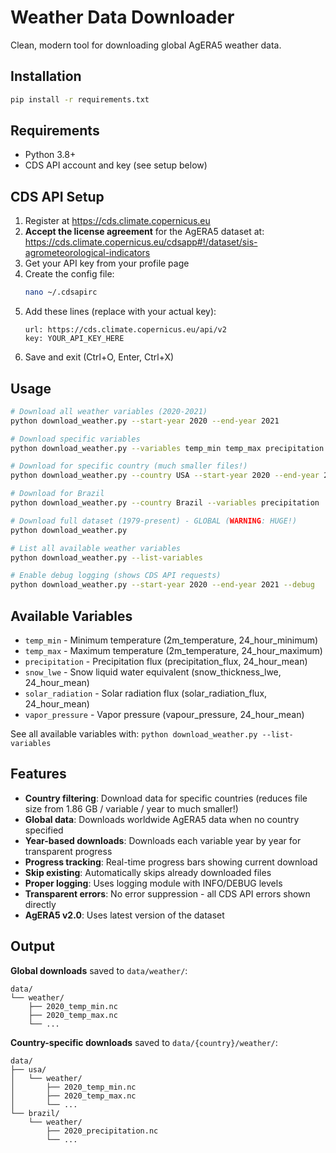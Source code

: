 # Weather Data Downloader

Clean, modern tool for downloading global AgERA5 weather data.

## Installation

```bash
pip install -r requirements.txt
```

## Requirements

- Python 3.8+
- CDS API account and key (see setup below)

## CDS API Setup

1. Register at https://cds.climate.copernicus.eu
2. **Accept the license agreement** for the AgERA5 dataset at: https://cds.climate.copernicus.eu/cdsapp#!/dataset/sis-agrometeorological-indicators
3. Get your API key from your profile page
4. Create the config file:
   ```bash
   nano ~/.cdsapirc
   ```
5. Add these lines (replace with your actual key):
   ```
   url: https://cds.climate.copernicus.eu/api/v2
   key: YOUR_API_KEY_HERE
   ```
6. Save and exit (Ctrl+O, Enter, Ctrl+X)


## Usage

```bash
# Download all weather variables (2020-2021)  
python download_weather.py --start-year 2020 --end-year 2021

# Download specific variables
python download_weather.py --variables temp_min temp_max precipitation

# Download for specific country (much smaller files!)
python download_weather.py --country USA --start-year 2020 --end-year 2021

# Download for Brazil
python download_weather.py --country Brazil --variables precipitation

# Download full dataset (1979-present) - GLOBAL (WARNING: HUGE!)
python download_weather.py

# List all available weather variables
python download_weather.py --list-variables

# Enable debug logging (shows CDS API requests)
python download_weather.py --start-year 2020 --end-year 2021 --debug
```

## Available Variables

- `temp_min` - Minimum temperature (2m_temperature, 24_hour_minimum)
- `temp_max` - Maximum temperature (2m_temperature, 24_hour_maximum)
- `precipitation` - Precipitation flux (precipitation_flux, 24_hour_mean)  
- `snow_lwe` - Snow liquid water equivalent (snow_thickness_lwe, 24_hour_mean)
- `solar_radiation` - Solar radiation flux (solar_radiation_flux, 24_hour_mean)
- `vapor_pressure` - Vapor pressure (vapour_pressure, 24_hour_mean)

See all available variables with: `python download_weather.py --list-variables`

## Features

- **Country filtering**: Download data for specific countries (reduces file size from 1.86 GB / variable / year to much smaller!)
- **Global data**: Downloads worldwide AgERA5 data when no country specified
- **Year-based downloads**: Downloads each variable year by year for transparent progress
- **Progress tracking**: Real-time progress bars showing current download
- **Skip existing**: Automatically skips already downloaded files
- **Proper logging**: Uses logging module with INFO/DEBUG levels
- **Transparent errors**: No error suppression - all CDS API errors shown directly
- **AgERA5 v2.0**: Uses latest version of the dataset

## Output

**Global downloads** saved to `data/weather/`:
```
data/
└── weather/
    ├── 2020_temp_min.nc
    ├── 2020_temp_max.nc
    └── ...
```

**Country-specific downloads** saved to `data/{country}/weather/`:
```
data/
├── usa/
│   └── weather/
│       ├── 2020_temp_min.nc
│       ├── 2020_temp_max.nc
│       └── ...
└── brazil/
    └── weather/
        ├── 2020_precipitation.nc
        └── ...
```